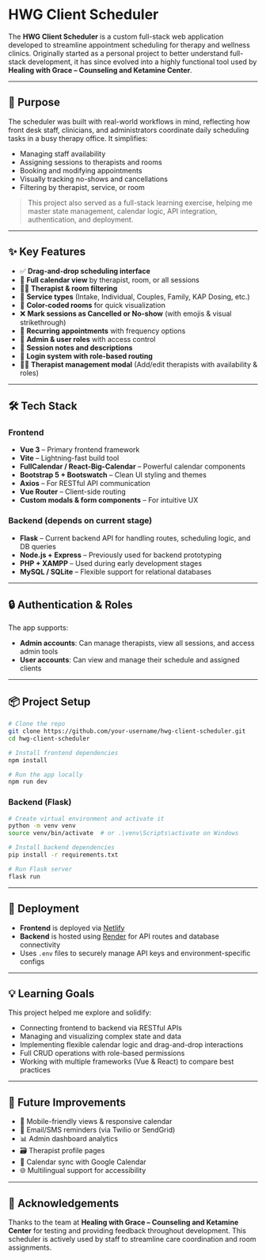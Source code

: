 # HWG Client Scheduler

The **HWG Client Scheduler** is a custom full-stack web application developed to streamline appointment scheduling for therapy and wellness clinics. Originally started as a personal project to better understand full-stack development, it has since evolved into a highly functional tool used by **Healing with Grace – Counseling and Ketamine Center**.

---

## 🧠 Purpose

The scheduler was built with real-world workflows in mind, reflecting how front desk staff, clinicians, and administrators coordinate daily scheduling tasks in a busy therapy office. It simplifies:

- Managing staff availability
- Assigning sessions to therapists and rooms
- Booking and modifying appointments
- Visually tracking no-shows and cancellations
- Filtering by therapist, service, or room

> This project also served as a full-stack learning exercise, helping me master state management, calendar logic, API integration, authentication, and deployment.

---

## ✨ Key Features

- ✅ **Drag-and-drop scheduling interface**
- 📅 **Full calendar view** by therapist, room, or all sessions
- 🧑‍⚕️ **Therapist & room filtering**
- 🧠 **Service types** (Intake, Individual, Couples, Family, KAP Dosing, etc.)
- 🎨 **Color-coded rooms** for quick visualization
- ❌ **Mark sessions as Cancelled or No-show** (with emojis & visual strikethrough)
- 🔁 **Recurring appointments** with frequency options
- 👤 **Admin & user roles** with access control
- 🧾 **Session notes and descriptions**
- 🔐 **Login system with role-based routing**
- 🧑‍💼 **Therapist management modal** (Add/edit therapists with availability & roles)

---

## 🛠 Tech Stack

### Frontend
- **Vue 3** – Primary frontend framework
- **Vite** – Lightning-fast build tool
- **FullCalendar / React-Big-Calendar** – Powerful calendar components
- **Bootstrap 5 + Bootswatch** – Clean UI styling and themes
- **Axios** – For RESTful API communication
- **Vue Router** – Client-side routing
- **Custom modals & form components** – For intuitive UX

### Backend (depends on current stage)
- **Flask** – Current backend API for handling routes, scheduling logic, and DB queries
- **Node.js + Express** – Previously used for backend prototyping
- **PHP + XAMPP** – Used during early development stages
- **MySQL / SQLite** – Flexible support for relational databases

---

## 🔒 Authentication & Roles

The app supports:
- **Admin accounts**: Can manage therapists, view all sessions, and access admin tools
- **User accounts**: Can view and manage their schedule and assigned clients

---

## 📦 Project Setup

```bash
# Clone the repo
git clone https://github.com/your-username/hwg-client-scheduler.git
cd hwg-client-scheduler

# Install frontend dependencies
npm install

# Run the app locally
npm run dev
```

### Backend (Flask)
```bash
# Create virtual environment and activate it
python -m venv venv
source venv/bin/activate  # or .\venv\Scripts\activate on Windows

# Install backend dependencies
pip install -r requirements.txt

# Run Flask server
flask run
```

---

## 🚀 Deployment

- **Frontend** is deployed via [Netlify](https://www.netlify.com/)
- **Backend** is hosted using [Render](https://render.com/) for API routes and database connectivity
- Uses `.env` files to securely manage API keys and environment-specific configs

---

## 💡 Learning Goals

This project helped me explore and solidify:

- Connecting frontend to backend via RESTful APIs
- Managing and visualizing complex state and data
- Implementing flexible calendar logic and drag-and-drop interactions
- Full CRUD operations with role-based permissions
- Working with multiple frameworks (Vue & React) to compare best practices

---

## 🏁 Future Improvements

- 📲 Mobile-friendly views & responsive calendar
- 🔔 Email/SMS reminders (via Twilio or SendGrid)
- 📊 Admin dashboard analytics
- 🗃️ Therapist profile pages
- 🔄 Calendar sync with Google Calendar
- 🌐 Multilingual support for accessibility

---

## 🙏 Acknowledgements

Thanks to the team at **Healing with Grace – Counseling and Ketamine Center** for testing and providing feedback throughout development. This scheduler is actively used by staff to streamline care coordination and room assignments.
